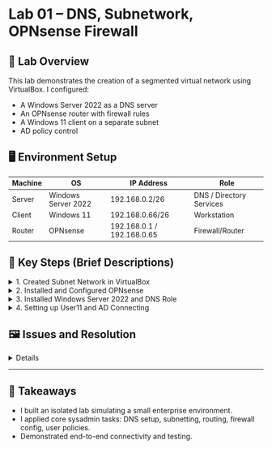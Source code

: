 
# Lab 01 – DNS, Subnetwork, OPNsense Firewall

## 🧩 Lab Overview

This lab demonstrates the creation of a segmented virtual network using VirtualBox. I configured:
- A Windows Server 2022 as a DNS server
- An OPNsense router with firewall rules
- A Windows 11 client on a separate subnet
- AD policy control

## 🖥️ Environment Setup

| Machine | OS | IP Address | Role |
|--------|----|------------|------|
| Server | Windows Server 2022 | 192.168.0.2/26 | DNS / Directory Services |
| Client | Windows 11          | 192.168.0.66/26 | Workstation             |
| Router | OPNsense            | 192.168.0.1 / 192.168.0.65 | Firewall/Router |

## 🔧 Key Steps (Brief Descriptions)

<details>
<summary>1. Created Subnet Network in VirtualBox</summary>
  
- Created two internal network adapters: `Int_Admin` and `Int_User`
  
  ![Subnet Network](https://raw.githubusercontent.com/GregorieHaynes/GregorieHaynes/main/Portfolio/asset-project01/AdminConfigurationNetworkVB.png)
  
- Connected Server to `Int_Admin`, Client to `Int_User`, Router with two adapters

  ![Subnet Network](https://raw.githubusercontent.com/GregorieHaynes/GregorieHaynes/main/Portfolio/asset-project01/SettingUpRouter.png)
  
  
</details>

<details>
<summary>2. Installed and Configured OPNsense</summary>
  
- Set up interface assignments

  ![Subnet Network](https://raw.githubusercontent.com/GregorieHaynes/GregorieHaynes/main/Portfolio/asset-project01/OPNSenseInterfaceIPChanges.png)

- Configured static IPs for LAN1 and LAN2
  
  ![Subnet Network](https://raw.githubusercontent.com/GregorieHaynes/GregorieHaynes/main/Portfolio/asset-project01/OPNSenseInterfaceIPChanges2.png)

- Setup firewall rules for LAN1 & LAN2

  ![Subnet Network](https://raw.githubusercontent.com/GregorieHaynes/GregorieHaynes/main/Portfolio/asset-project01/opnsensefirewallconfigforfirewall.png)

  
</details>

<details>
<summary>3. Installed Windows Server 2022 and DNS Role</summary>
- Promoted to domain controller

  ![Subnet Network](https://raw.githubusercontent.com/GregorieHaynes/GregorieHaynes/main/Portfolio/asset-project01/settingupDomainonAD.png)
  
- Configured DNS zone and records

  ![Subnet Network](https://raw.githubusercontent.com/GregorieHaynes/GregorieHaynes/Portfolio/asset-project01/DNSisSetupfor%20A%20Record.png)
  
- Verified with `ping`
  
  ![Subnet Network](https://raw.githubusercontent.com/GregorieHaynes/GregorieHaynes/Portfolio/asset-project01/PingWorksonsame%20subnet.png)
  
</details>

<details>
<summary>4. Setting up User11 and AD Connecting</summary>
  
- Created Win11 User in AD
  
  ![Subnet Network](https://raw.githubusercontent.com/GregorieHaynes/GregorieHaynes/main/Portfolio/asset-project01/creating_User.png)
  
- Connected Win11 to AD

  ![Subnet Network](https://raw.githubusercontent.com/GregorieHaynes/GregorieHaynes/main/Portfolio/asset-project01/loggingintoaccount.png)
  
</details>

## 🖼️ Issues and Resolution

<details>
  
### Logging Into AD Issues
![AD Error](https://raw.githubusercontent.com/GregorieHaynes/GregorieHaynes/main/Portfolio/asset-project01/IssuesLoggingIntoAD.png)
> Error occured logging into AD server.
> 
![Log File](https://raw.githubusercontent.com/GregorieHaynes/GregorieHaynes/main/Portfolio/asset-project01/ProofFireWallIsBlockingAD.png)
> The cause was the firewall blocking LDAP, I went into root and grep'ed the filter logs. I used cat latest.log | grep 192.168.0.66 | grep 389
> 
![Solution](https://raw.githubusercontent.com/GregorieHaynes/GregorieHaynes/main/Portfolio/asset-project01/opnsensefirewallconfigforfirewall.png)
> I setup an exception for 192.168.0.66 to talk to 192.168.0.2 and specified IPv4.
> 
![Correction](https://raw.githubusercontent.com/GregorieHaynes/GregorieHaynes/main/Portfolio/asset-project01/SuccessLoggingIntoADWithUser.png)
> I was able to successfully log into the AD server.
> 
 

### Win11 Client Test
![work in progress](./assets/nslookup-success.png)
> Client successfully resolves server domain, confirming DNS routing works.

### DNS Zone Configuration
![work in progress](./assets/dns-zone-setup.png)
> Shows the `Portfolio.Lab` zone and A record for `server01.Portfolio.local`.
> </details>
---

## 🧠 Takeaways

- I built an isolated lab simulating a small enterprise environment.
- I applied core sysadmin tasks: DNS setup, subnetting, routing, firewall config, user policies.
- Demonstrated end-to-end connectivity and testing.

